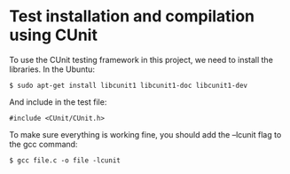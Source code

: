 # Test installation and compilation using CUnit

To use the CUnit testing framework in this project, we need to install the libraries. In the Ubuntu:

```
$ sudo apt-get install libcunit1 libcunit1-doc libcunit1-dev 
```

And include in the test file:

```
#include <CUnit/CUnit.h> 
```

To make sure everything is working fine, you should add the –lcunit flag to the gcc command:

```
$ gcc file.c -o file -lcunit
```
